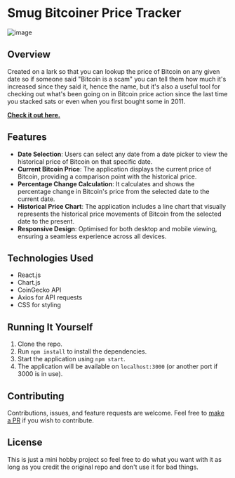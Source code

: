 # Smug Bitcoiner Price Tracker

![image](https://github.com/xannythepleb/Smug-Bitcoiner/assets/133000108/cc7eb6a1-f668-4e09-a6ce-3232e873c73f)

## Overview
Created on a lark so that you can lookup the price of Bitcoin on any given date so if someone said "Bitcoin is a scam" you can tell them how much it's increased since they said it, hence the name, but it's also a useful tool for checking out what's been going on in Bitcoin price action since the last time you stacked sats or even when you first bought some in 2011.

**[Check it out here.](https://xannythepleb.github.io/Smug-Bitcoiner/)**

## Features
- **Date Selection**: Users can select any date from a date picker to view the historical price of Bitcoin on that specific date.
- **Current Bitcoin Price**: The application displays the current price of Bitcoin, providing a comparison point with the historical price.
- **Percentage Change Calculation**: It calculates and shows the percentage change in Bitcoin's price from the selected date to the current date.
- **Historical Price Chart**: The application includes a line chart that visually represents the historical price movements of Bitcoin from the selected date to the present.
- **Responsive Design**: Optimised for both desktop and mobile viewing, ensuring a seamless experience across all devices.

## Technologies Used
- React.js
- Chart.js
- CoinGecko API
- Axios for API requests
- CSS for styling

## Running It Yourself
1. Clone the repo.
2. Run `npm install` to install the dependencies.
3. Start the application using `npm start`.
4. The application will be available on `localhost:3000` (or another port if 3000 is in use).

## Contributing
Contributions, issues, and feature requests are welcome. Feel free to [make a PR](https://github.com/xannythepleb/Smug-Bitcoiner/pulls) if you wish to contribute.

## License
This is just a mini hobby project so feel free to do what you want with it as long as you credit the original repo and don't use it for bad things.

